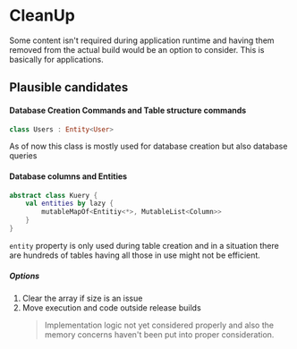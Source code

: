 # CleanUp

Some content isn't required during application runtime
and having them removed from the actual build would be an option to
consider. This is basically for applications.

## Plausible candidates

#### Database Creation Commands and Table structure commands

```kotlin 
class Users : Entity<User>
```

As of now this class is mostly used for database creation
but also database queries

#### Database columns and Entities

```kotlin
abstract class Kuery {
    val entities by lazy {
        mutableMapOf<Entitiy<*>, MutableList<Column>>
    }
}
```

`entity` property is only used during table creation and in a situation there
are hundreds of tables having all those in use might not be efficient.

##### Options

1. Clear the array if size is an issue
2. Move execution and code outside release builds
   > Implementation logic not yet considered properly and also the memory concerns haven't been put into proper
   consideration.